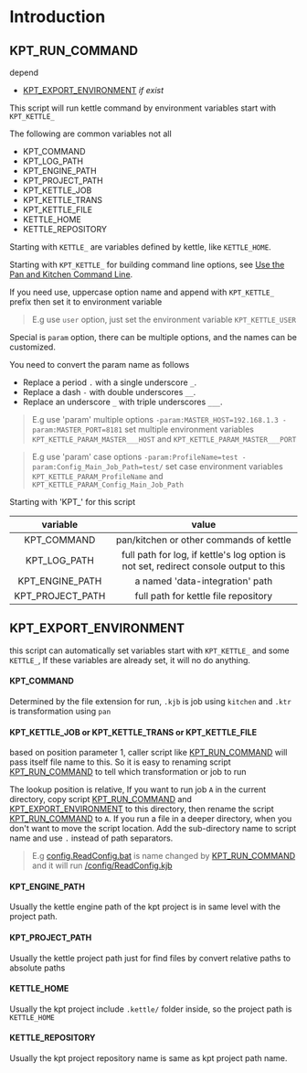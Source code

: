 # Introduction




## KPT_RUN_COMMAND

depend
- [KPT_EXPORT_ENVIRONMENT]() _if exist_

This script will run kettle command by environment variables start with `KPT_KETTLE_`

The following are common variables not all

- KPT_COMMAND 
- KPT_LOG_PATH 
- KPT_ENGINE_PATH 
- KPT_PROJECT_PATH 
- KPT_KETTLE_JOB 
- KPT_KETTLE_TRANS 
- KPT_KETTLE_FILE
- KETTLE_HOME
- KETTLE_REPOSITORY


Starting with `KETTLE_` are variables defined by kettle, like `KETTLE_HOME`.


Starting with `KPT_KETTLE_` for building command line options,
see [Use the Pan and Kitchen Command Line](https://help.hitachivantara.com/Documentation/Pentaho/7.0/0L0/0Y0/070).

If you need use, uppercase option name and append with `KPT_KETTLE_` prefix then set it to environment variable

> E.g use `user` option, just set the environment variable `KPT_KETTLE_USER` 

Special is `param` option, there can be multiple options, and the names can be customized.

You need to convert the param name as follows

- Replace a period `.` with a single underscore `_`.
- Replace a dash `-` with double underscores `__`.
- Replace an underscore `_` with triple underscores `___`.

> E.g use 'param' multiple options `-param:MASTER_HOST=192.168.1.3 -param:MASTER_PORT=8181`
> set multiple environment variables `KPT_KETTLE_PARAM_MASTER___HOST` and `KPT_KETTLE_PARAM_MASTER___PORT`

> E.g use 'param' case options `-param:ProfileName=test -param:Config_Main_Job_Path=test/`
> set case environment variables `KPT_KETTLE_PARAM_ProfileName` and `KPT_KETTLE_PARAM_Config_Main_Job_Path`

Starting with 'KPT_' for this script

| variable | value |
|:-----:|:-----:|
| KPT_COMMAND | pan/kitchen or other commands of kettle |
| KPT_LOG_PATH | full path for log, if kettle's log option is not set, redirect console output to this |
| KPT_ENGINE_PATH | a named 'data-integration' path |
| KPT_PROJECT_PATH | full path for kettle file repository |




## KPT_EXPORT_ENVIRONMENT

this script can automatically set variables start with `KPT_KETTLE_` and some `KETTLE_`,
If these variables are already set, it will no do anything.


#### KPT_COMMAND 

Determined by the file extension for run, `.kjb` is job using `kitchen` and `.ktr` is transformation using `pan`


#### KPT_KETTLE_JOB or KPT_KETTLE_TRANS or KPT_KETTLE_FILE

based on position parameter 1, caller script like [KPT_RUN_COMMAND]() will pass itself file name to this. 
So it is easy to renaming script [KPT_RUN_COMMAND]() to tell which transformation or job to run

The lookup position is relative, 
If you want to run job `A` in the current directory, 
copy script [KPT_RUN_COMMAND]() and [KPT_EXPORT_ENVIRONMENT]() to this directory,
then rename the script [KPT_RUN_COMMAND]() to `A`.
If you run a file in a deeper directory, when you don't want to move the script location.
Add the sub-directory name to script name and use `.` instead of path separators.

> E.g 
> [config.ReadConfig.bat](../default/config.ReadConfig.bat) is name changed by [KPT_RUN_COMMAND]()
> and it will run [/config/ReadConfig.kjb](../default/config/ReadConfig.kjb)


#### KPT_ENGINE_PATH 

Usually the kettle engine path of the kpt project is in same level with the project path.


#### KPT_PROJECT_PATH 

Usually the kettle project path just for find files by convert relative paths to absolute paths


#### KETTLE_HOME

Usually the kpt project include `.kettle/` folder inside, so the project path is `KETTLE_HOME`


#### KETTLE_REPOSITORY

Usually the kpt project repository name is same as kpt project path name.